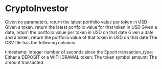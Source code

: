 # CryptoInvestor


Given no parameters, return the latest portfolio value per token in USD
Given a token, return the latest portfolio value for that token in USD
Given a date, return the portfolio value per token in USD on that date
Given a date and a token, return the portfolio value of that token in USD on that date
The CSV file has the following columns

timestamp: Integer number of seconds since the Epoch
transaction_type: Either a DEPOSIT or a WITHDRAWAL
token: The token symbol
amount: The amount transacted
